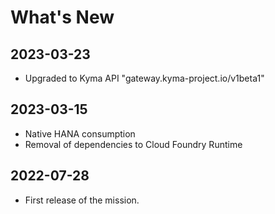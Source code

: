# What's New

## 2023-03-23
  * Upgraded to Kyma API "gateway.kyma-project.io/v1beta1"

## 2023-03-15
  * Native HANA consumption
  * Removal of dependencies to Cloud Foundry Runtime

## 2022-07-28
   * First release of the mission.
